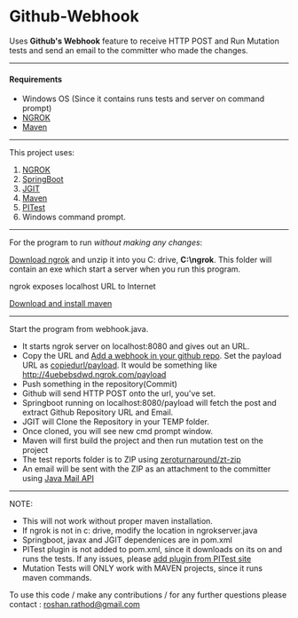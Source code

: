 # Github-Webhook

Uses **Github's Webhook** feature to receive HTTP POST and Run Mutation tests and send an email to the committer who made the changes.


--------------------------------

#### Requirements 
- Windows OS (Since it contains runs tests and server on command prompt)
- [NGROK](https://ngrok.com)
- [Maven](http://maven.apache.org/) 


--------------------------------
This project uses:


1. [NGROK](https://ngrok.com)
2. [SpringBoot](http://spring.io/) 
3. [JGIT](https://eclipse.org/jgit/) 
4. [Maven](http://maven.apache.org/)
5. [PITest](http://pitest.org/)
6. Windows command prompt.


--------------------------------

For the program to run *without making any changes*:

[Download ngrok](https://ngrok.com/download) and unzip it into you C: drive, **C:\ngrok**. This folder will contain an exe which start a server when you run this program.

ngrok exposes localhost URL to Internet


[Download and install maven](http://maven.apache.org/download.cgi)


--------------------------------
Start the program from webhook.java.

- It starts ngrok server on localhost:8080 and gives out an URL.
- Copy the URL and [Add a webhook in your github repo](https://developer.github.com/webhooks/creating/). Set the payload URL as [copiedurl/payload](). It would be something like http://4uebebsdwd.ngrok.com/payload
- Push something in the repository(Commit)
- Github will send HTTP POST onto the url, you've set.
- Springboot running on localhost:8080/payload will fetch the post and extract Github Repository URL and Email.
- JGIT will Clone the Repository in your TEMP folder.
- Once cloned, you will see new cmd prompt window.
- Maven will first build the project and then run mutation test on the project
- The test reports folder is to ZIP using [zeroturnaround/zt-zip](https://github.com/zeroturnaround/zt-zip)
- An email will be sent with the ZIP as an attachment to the committer using [Java Mail API](https://java.net/projects/javamail/pages/Home)


--------------------------------

NOTE:

- This will not work without proper maven installation.
- If ngrok is not in c: drive, modify the location in ngrokserver.java
- Springboot, javax and JGIT dependenices are in pom.xml
- PITest plugin is not added to pom.xml, since it downloads on its on and runs the tests. If any issues, please [add plugin from PITest site](http://pitest.org/quickstart/maven/)
- Mutation Tests will ONLY work with MAVEN projects, since it runs maven commands.


To use this code / make any contributions / for any further questions please contact : roshan.rathod@gmail.com



